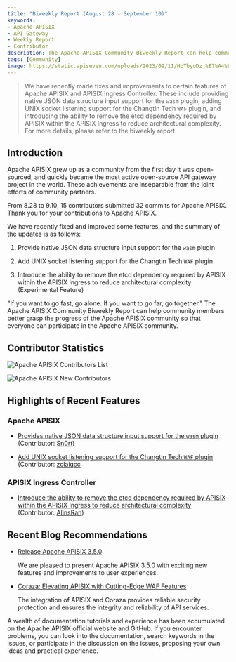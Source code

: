 ```yaml
---
title: "Biweekly Report (August 28 - September 10)"
keywords: 
- Apache APISIX
- API Gateway
- Weekly Report
- Contributor
description: The Apache APISIX Community Biweekly Report can help community members better grasp the progress of the Apache APISIX community so that everyone can participate in the Apache APISIX community.
tags: [Community]
image: https://static.apiseven.com/uploads/2023/09/11/HoTbyoDz_%E7%A4%BE%E5%8C%BA%E5%8F%8C%E5%91%A8%E6%8A%A5-%E5%85%AC%E4%BC%97%E5%8F%B7%E5%A4%B4%E5%9B%BE-%E8%8B%B1%E6%96%87-0911.png
---
```


> We have recently made fixes and improvements to certain features of Apache APISIX and APISIX Ingress Controller. These include providing native JSON data structure input support for the `wasm` plugin, adding UNIX socket listening support for the Changtin Tech `WAF` plugin, and introducing the ability to remove the etcd dependency required by APISIX within the APISIX Ingress to reduce architectural complexity. For more details, please refer to the biweekly report.

<!--truncate-->

## Introduction

Apache APISIX grew up as a community from the first day it was open-sourced, and quickly became the most active open-source API gateway project in the world. These achievements are inseparable from the joint efforts of community partners.

From 8.28 to 9.10, 15 contributors submitted 32 commits for Apache APISIX. Thank you for your contributions to Apache APISIX.

We have recently fixed and improved some features, and the summary of the updates is as follows:

1. Provide native JSON data structure input support for the `wasm` plugin

2. Add UNIX socket listening support for the Changtin Tech `WAF` plugin

3. Introduce the ability to remove the etcd dependency required by APISIX within the APISIX Ingress to reduce architectural complexity (Experimental Feature)

"If you want to go fast, go alone. If you want to go far, go together." The Apache APISIX Community Biweekly Report can help community members better grasp the progress of the Apache APISIX community so that everyone can participate in the Apache APISIX community.

## Contributor Statistics

![Apache APISIX Contributors List](https://static.apiseven.com/uploads/2023/09/11/fQoyADFJ_contributors%20list%201-0911.png)

![Apache APISIX New Contributors](https://static.apiseven.com/uploads/2023/09/11/UVL4ZB8S_%E6%96%B0%E6%99%8B%E8%B4%A1%E7%8C%AE%E8%80%85%E6%B5%B7%E6%8A%A5-0911.png)

## Highlights of Recent Features

### Apache APISIX

- [Provides native JSON data structure input support for the `wasm` plugin](https://github.com/apache/apisix/pull/10072) (Contributor: [Sn0rt](https://github.com/Sn0rt))

- [Add UNIX socket listening support for the Changtin Tech `WAF` plugin](https://github.com/apache/apisix/pull/10161) (Contributor: [zclaiqcc]((https://github.com/zclaiqcc))

### APISIX Ingress Controller

- [Introduce the ability to remove the etcd dependency required by APISIX within the APISIX Ingress to reduce architectural complexity](https://github.com/apache/apisix-ingress-controller/pull/1803) (Contributor: [AlinsRan](https://github.com/AlinsRan))

## Recent Blog Recommendations

- [Release Apache APISIX 3.5.0](https://apisix.apache.org/blog/2023/09/01/release-apache-apisix-3.5.0/)

  We are pleased to present Apache APISIX 3.5.0 with exciting new features and improvements to user experiences.

- [Coraza: Elevating APISIX with Cutting-Edge WAF Features](https://apisix.apache.org/blog/2023/09/08/APISIX-integrates-with-Coraza/)
  
  The integration of APISIX and Coraza provides reliable security protection and ensures the integrity and reliability of API services.

A wealth of documentation tutorials and experience has been accumulated on the Apache APISIX official website and GitHub. If you encounter problems, you can look into the documentation, search keywords in the issues, or participate in the discussion on the issues, proposing your own ideas and practical experience.
